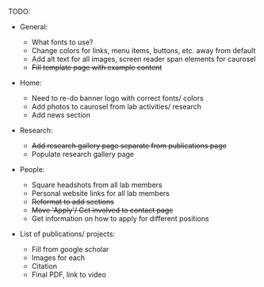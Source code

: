 TODO:

- General: 
    - What fonts to use?
    - Change colors for links, menu items, buttons, etc. away from default
    - Add alt text for all images, screen reader span elements for caurosel
    - ~~Fill template page with example content~~
    
- Home:
    - Need to re-do banner logo with correct fonts/ colors
    - Add photos to caurosel from lab activities/ research
    - Add news section
    
- Research:
    - ~~Add research gallery page separate from publications page~~
    - Populate research gallery page

- People: 
    - Square headshots from all lab members
    - Personal website links for all lab members
    - ~~Reformat to add sections~~
    - ~~Move 'Apply'/ Get involved to contact page~~
    - Get information on how to apply for different positions

- List of publications/ projects:
    - Fill from google scholar
    - Images for each
    - Citation
    - Final PDF, link to video
